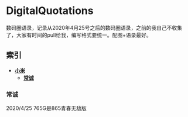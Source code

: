 # DigitalQuotations
数码圈语录，记录从2020年4月25号之后的数码圈语录，之前的我自己不收集了，大家有时间的pull给我，编写格式要统一。配图+语录最好。
## 索引
* [**小米**](#小米)
   * [**常诚**](#常诚)
### 常诚
2020/4/25  765G是865青春无敌版
